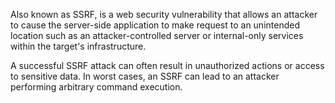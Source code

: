 Also known as SSRF, is a web security vulnerability that allows an attacker to cause the server-side application to make request to an unintended location such as an attacker-controlled server or internal-only services within the target's infrastructure.

A successful SSRF attack can often result in unauthorized actions or access to sensitive data. In worst cases, an SSRF can lead to an attacker performing arbitrary command execution.